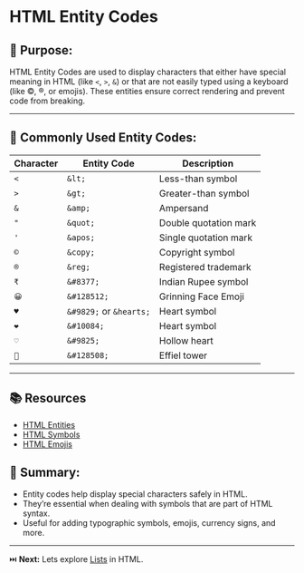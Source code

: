 # HTML Entity Codes

## 🎯 Purpose:

HTML Entity Codes are used to display characters that either have special meaning in HTML (like `<`, `>`, `&`) or that are not easily typed using a keyboard (like ©, ®, or emojis). These entities ensure correct rendering and prevent code from breaking.

---

## 📌 Commonly Used Entity Codes:

| **Character** | **Entity Code** | **Description**           |
|---------------|------------------|---------------------------|
| `<`           | `&lt;`           | Less-than symbol          |
| `>`           | `&gt;`           | Greater-than symbol       |
| `&`           | `&amp;`          | Ampersand                 |
| `"`           | `&quot;`         | Double quotation mark     |
| `'`           | `&apos;`         | Single quotation mark     |
| `©`           | `&copy;`         | Copyright symbol          |
| `®`           | `&reg;`          | Registered trademark      |
| `₹`           | `&#8377;`        | Indian Rupee symbol       |
| `😀`          | `&#128512;`      | Grinning Face Emoji       |
| `♥`           |    `&#9829;` or `&hearts;`  | Heart symbol  |
| `❤`  |  `&#10084;` | Heart symbol |
|`♡` | `&#9825;`| Hollow heart |
| `🗼`          | `&#128508;` | Effiel tower |
---

## 📚 Resources

- [HTML Entities](https://www.w3schools.com/html/html_entities.asp)
- [HTML Symbols](https://www.w3schools.com/html/html_symbols.asp)
- [HTML Emojis](https://www.w3schools.com/html/html_emojis.asp)

## 🔑 Summary:

- Entity codes help display special characters safely in HTML.
- They’re essential when dealing with symbols that are part of HTML syntax.
- Useful for adding typographic symbols, emojis, currency signs, and more.

---

⏭️ **Next:** Lets explore [Lists](https://github.com/jeffy-j1623/dev-labs/tree/main/html/3_list-data-structuring/3.1_list-types) in HTML.

